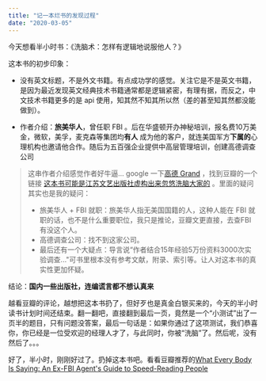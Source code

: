 ```yaml
---
title: "记一本烂书的发现过程"
date: "2020-03-05"
---
```


今天想看半小时书：《洗脑术：怎样有逻辑地说服他人？》

这本书的初步印象：

- 没有英文标题，不是外文书籍。有点成功学的感觉。关注它是不是英文书籍，是因为最近发现英文经典技术书籍通常都是逻辑紧密，有理有据，而反之，中文技术书籍更多的是 api 使用，知其然不知其所以然（差的甚至知其然都没能做到）。
    
- 作者介绍：**旅美华人**，曾任职 FBI 。后在华盛顿开办神秘培训，报名费10万美金，微软，美孚，麦克森等集团均**有人** 成为他的客户，就连美国军方**下属的**心理机构也邀请他合作。随后为五百强企业提供中高层管理培训，创建高德调查公司
    

> 这串作者介绍感觉作者好牛逼... google 一下[高德 Grand]([https://www.google.com/search?sxsrf=ALeKk01Srld1urCsmX3XMVxjXt4DINCRSw%3A1583370085157&ei=ZU9gXpiSCYSNoAS_0b2IAg&q=%E9%AB%98%E5%BE%B7+grand&oq=%E9%AB%98%E5%BE%B7+grand&gs_l=psy-ab.3...1797.3016..3225...0.0..0.73.540.8......0....1..gws-wiz.......35i39j0j0i7i30j0i30j0i4i30.9omRxTVQU4Y&ved=0ahUKEwjY2OSbkYLoAhWEBogKHb9oDyEQ4dUDCAs&uact=5](https://www.google.com/search?sxsrf=ALeKk01Srld1urCsmX3XMVxjXt4DINCRSw%3A1583370085157&ei=ZU9gXpiSCYSNoAS_0b2IAg&q=高德+grand&oq=高德+grand&gs_l=psy-ab.3...1797.3016..3225...0.0..0.73.540.8......0....1..gws-wiz.......35i39j0j0i7i30j0i30j0i4i30.9omRxTVQU4Y&ved=0ahUKEwjY2OSbkYLoAhWEBogKHb9oDyEQ4dUDCAs&uact=5)) ，找到豆瓣的一个链接 [这本书可能是江苏文艺出版社虚构出来忽悠洗脑大家的](https://book.douban.com/review/6001646/) 。里面的疑问其实也是我的疑问：
> 
> - 旅美华人 + FBI 就职：旅美华人指无美国国籍的人，这种人能在 FBI 就职的话，也不是什么重要职位，我只是推论，豆瓣文更直接，去查FBI有没这个人。
> - 高德调查公司：找不到这家公司。
> - 最后还有一个大疑点：导言说“作者结合15年经验5万份资料3000次实验调查..."可书里根本没有参考文献，附录、索引等。让人对这本书的真实性更加怀疑。

结论：**国内一些出版社，连编谎言都不想认真来**

越看豆瓣的评论，越想把这本书扔了，但好歹也是真金白银买来的，今天的半小时读书计划时间还结束。翻一翻吧，直接翻到最后一页，竟然是一个“小测试”出了一页半的题目，只有问题没答案，最后一句话是：如果你通过了这项测试，我们恭喜你，你已经是一位受欢迎的经理人才了，与此同时，你被“洗脑”了。然后呢，没有然后了。。。

好了，半小时，刚刚好过了。扔掉这本书吧。看看豆瓣推荐的[What Every Body Is Saying: An Ex-FBI Agent's Guide to Speed-Reading People](https://www.amazon.com/What-Every-BODY-Saying-Speed-Reading/dp/0061438294)
